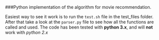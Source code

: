 ###Python implementation of the algorithm for movie recommendation.

Easiest way to see it work is to run the `test.sh` file in the test_files folder.
After that take a look at the `parser.py` file to see how all the functions are called and used.
The code has been tested with **python 3.x**, and will **not** work with *python 2.x*